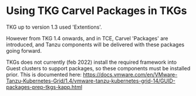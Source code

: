 # Using TKG Carvel Packages in TKGs

TKG up to version 1.3 used 'Extentions'. 

However from TKG 1.4 onwards, and in TCE, Carvel 'Packages' are introduced, and Tanzu components will be delivered with these packages going forward. 

TKGs does not currently (feb 2022) install the required framework into Guest clusters to support packages, so these components must be installed prior. This is documented here: 
 https://docs.vmware.com/en/VMware-Tanzu-Kubernetes-Grid/1.4/vmware-tanzu-kubernetes-grid-14/GUID-packages-prep-tkgs-kapp.html


